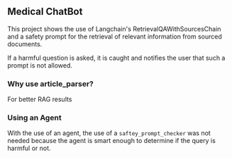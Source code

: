## **Medical ChatBot**

This project shows the use of Langchain's RetrievalQAWithSourcesChain and a safety prompt for the retrieval of relevant information from sourced documents.

If a harmful question is asked, it is caught and notifies the user that such a prompt is not allowed.

### **Why use article_parser?**
For better RAG results

### **Using an Agent**
With the use of an agent, the use of a `saftey_prompt_checker` was not needed because the agent is smart enough to determine if the query is harmful or not.